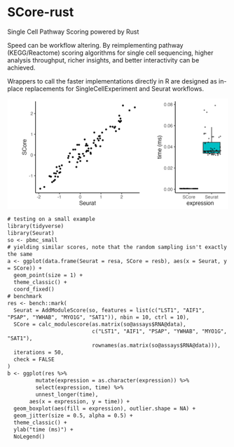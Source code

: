 # SCore-rust
Single Cell Pathway Scoring powered by Rust

Speed can be workflow altering. By reimplementing pathway (KEGG/Reactome) scoring algorithms for single cell sequencing, higher analysis throughput, richer insights, and better interactivity can be achieved.

Wrappers to call the faster implementations directly in R are designed as in-place replacements for SingleCellExperiment and Seurat workflows.

<img src="inst/bench1.png" width="600" align="center">

```
# testing on a small example
library(tidyverse)
library(Seurat)
so <- pbmc_small
# yielding similar scores, note that the random sampling isn't exactly the same
a <- ggplot(data.frame(Seurat = resa, SCore = resb), aes(x = Seurat, y = SCore)) + 
  geom_point(size = 1) +
  theme_classic() +
  coord_fixed()
# benchmark
res <- bench::mark(
  Seurat = AddModuleScore(so, features = list(c("LST1", "AIF1", "PSAP", "YWHAB", "MYO1G", "SAT1")), nbin = 10, ctrl = 10),
  SCore = calc_modulescore(as.matrix(so@assays$RNA@data),
                           c("LST1", "AIF1", "PSAP", "YWHAB", "MYO1G", "SAT1"),
                           rownames(as.matrix(so@assays$RNA@data))),
  iterations = 50,
  check = FALSE
)
b <- ggplot(res %>%
         mutate(expression = as.character(expression)) %>%
         select(expression, time) %>%
         unnest_longer(time), 
       aes(x = expression, y = time)) +
  geom_boxplot(aes(fill = expression), outlier.shape = NA) +
  geom_jitter(size = 0.5, alpha = 0.5) +
  theme_classic() +
  ylab("time (ms)") +
  NoLegend()
```
